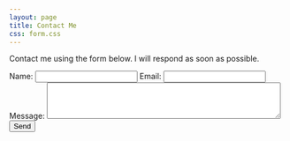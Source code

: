 ```yaml
---
layout: page
title: Contact Me
css: form.css
---
```


Contact me using the form below. I will respond as soon as possible.

<form action="https://formsubmit.co/34dc05b945e3a757907888376b6e1e35" method="POST">
     <input type="hidden" name="_next" value="https://jbeidler.github.io/thank-you/">
     <input type="hidden" name="_subject" value="New submission!">
     <label class="name">Name:</label> <input type="text" name="name" required>
     <label class="email">Email:</label> <input type="email" name="email" required>
     <label class="message">Message:</label> <textarea name="message" rows="4" cols="50" required></textarea>
     <button type="submit">Send</button>
</form>